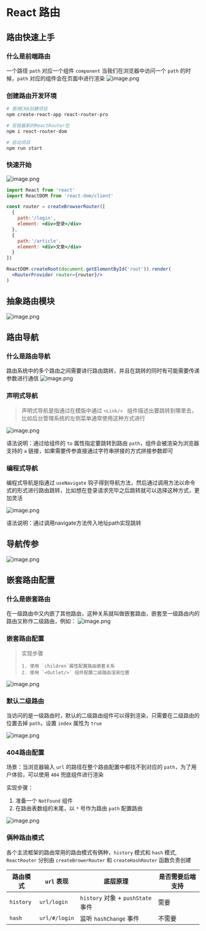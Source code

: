 # React 路由

## 路由快速上手

### 什么是前端路由

一个路径 `path` 对应一个组件 `component` 当我们在浏览器中访问一个 `path` 的时候，`path` 对应的组件会在页面中进行渲染
![image.png](assets/1-1720406867196-42.png)

### 创建路由开发环境

```bash
# 使用CRA创建项目
npm create-react-app react-router-pro

# 安装最新的ReactRouter包
npm i react-router-dom

# 启动项目
npm run start
```

### 快速开始

![image.png](assets/2-1720406867196-43.png)

```jsx
import React from 'react'
import ReactDOM from 'react-dom/client'

const router = createBrowserRouter([
  {
    path:'/login',
    element: <div>登录</div>
  },
  {
    path:'/article',
    element: <div>文章</div>
  }
])

ReactDOM.createRoot(document.getElementById('root')).render(
  <RouterProvider router={router}/>
)
```

## 抽象路由模块

![image.png](assets/3-1720406867196-44.png)

## 路由导航

### 什么是路由导航

路由系统中的多个路由之间需要进行路由跳转，并且在跳转的同时有可能需要传递参数进行通信
![image.png](assets/4-1720406867196-45.png)

### 声明式导航

> 声明式导航是指通过在模版中通过 `<Link/> ` 组件描述出要跳转到哪里去，比如后台管理系统的左侧菜单通常使用这种方式进行


![image.png](assets/5-1720406867197-46.png)

语法说明：通过给组件的 `to` 属性指定要跳转到路由 `path`，组件会被渲染为浏览器支持的 `a` 链接，如果需要传参直接通过字符串拼接的方式拼接参数即可

### 编程式导航

编程式导航是指通过 `useNavigate` 钩子得到导航方法，然后通过调用方法以命令式的形式进行路由跳转，比如想在登录请求完毕之后跳转就可以选择这种方式，更加灵活

![image.png](assets/6-1720406867197-47.png)

语法说明：通过调用navigate方法传入地址path实现跳转

## 导航传参

![image.png](assets/7-1720406867197-48.png)

## 嵌套路由配置

### 什么是嵌套路由

在一级路由中又内嵌了其他路由，这种关系就叫做嵌套路由，嵌套至一级路由内的路由又称作二级路由，例如：
![image.png](assets/8-1720406867197-49.png)

### 嵌套路由配置

> 实现步骤
>
>     1. 使用 `children`属性配置路由嵌套关系  
>     2. 使用 `<Outlet/>` 组件配置二级路由渲染位置

![image.png](assets/9-1720406867197-50.png)

### 默认二级路由

当访问的是一级路由时，默认的二级路由组件可以得到渲染，只需要在二级路由的位置去掉 `path`，设置 `index` 属性为 `true`

![image.png](assets/10-1720406867197-51.png)

### 404路由配置

场景：当浏览器输入 `url` 的路径在整个路由配置中都找不到对应的 `path`，为了用户体验，可以使用 `404` 兜底组件进行渲染

实现步骤：

1. 准备一个 `NotFound` 组件
2. 在路由表数组的末尾，以 `*` 号作为路由 `path` 配置路由

![image.png](assets/11-1720406867197-52.png)

### 俩种路由模式

各个主流框架的路由常用的路由模式有俩种，`history` 模式和 `hash` 模式, `ReactRouter` 分别由 `createBrowerRouter` 和 `createHashRouter` 函数负责创建

| 路由模式  | `url` 表现    | 底层原理                          | 是否需要后端支持 |
| --------- | ------------- | --------------------------------- | ---------------- |
| `history` | `url/login`   | `history` 对象 + `pushState` 事件 | 需要             |
| `hash`    | `url/#/login` | 监听 `hashChange` 事件            | 不需要           |